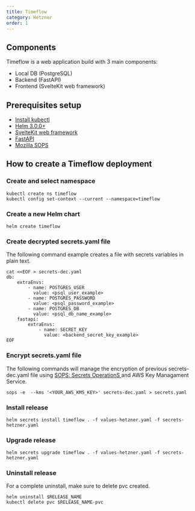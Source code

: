 ```yaml
---
title: Timeflow
category: Hetzner
order: 1
---
```


## Components
Timeflow is a web application build with 3 main components:

* Local DB (PostgreSQL)
* Backend (FastAPI)
* Frontend (SvelteKit web framework)

## Prerequisites setup
* <a href="https://iandradec.github.io/documentation/index.html" target="_blank"> Install kubectl </a> 
* <a href="https://iandradec.github.io/documentation/index.html" target="_blank"> Helm 3.0.0+ </a> 
* <a href="https://svelte.dev/" target="_blank"> SvelteKit web framework </a>
* <a href="https://fastapi.tiangolo.com/" target="_blank"> FastAPI </a>
* <a href="https://github.com/mozilla/sops" target="_blank"> Mozilla SOPS </a>

## How to create a Timeflow deployment
### Create and select namespace
``` 
kubectl create ns timeflow  
kubectl config set-context --current --namespace=timeflow
```
### Create a new Helm chart
```
helm create timeflow
```
### Create decrypted secrets.yaml file
The following command example creates a file with secrets variables in plain text.

  ```
  cat <<EOF > secrets-dec.yaml
  db:
      extraEnvs:
          - name: POSTGRES_USER
            value: <psql_user_example>
          - name: POSTGRES_PASSWORD
            value: <psql_password_example>
          - name: POSTGRES_DB
            value: <psql_db_name_example>
      fastapi:
          extraEnvs:
              - name: SECRET_KEY
                value: <backend_secret_key_example>
  EOF
  ```
### Encrypt secrets.yaml file   
  The following commands will manage the encryption of previous secrets-dec.yaml file using <a href="https://github.com/mozilla/sops" target="_blank"> SOPS: Secrets OperationS </a> and AWS Key Managament Service.

  ``` sops -e  --kms '<YOUR_AWS_KMS_KEY>' secrets-dec.yaml > secrets.yaml ```

### Install release
  ```helm secrets install timeflow . -f values-hetzner.yaml -f secrets-hetzner.yaml ```

### Upgrade release 
  ```helm secrets upgrade timeflow . -f values-hetzner.yaml -f secrets-hetzner.yaml ```
 
### Uninstall release
For a complete uninstall, make sure to delete pvc created.

``` 
helm uninstall $RELEASE_NAME
kubectl delete pvc $RELEASE_NAME-pvc
```

